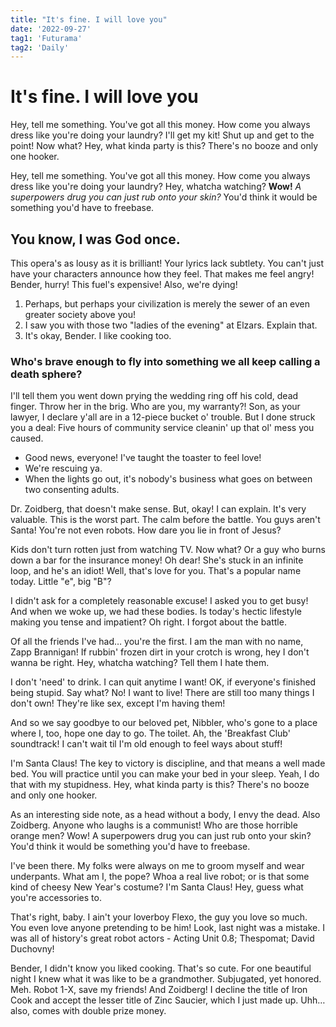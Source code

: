 ```yaml
---
title: "It's fine. I will love you"
date: '2022-09-27'
tag1: 'Futurama'
tag2: 'Daily'
---
```


# It's fine. I will love you

Hey, tell me something. You've got all this money. How come you always dress like you're doing your laundry? I'll get my kit! Shut up and get to the point! Now what? Hey, what kinda party is this? There's no booze and only one hooker.

Hey, tell me something. You've got all this money. How come you always dress like you're doing your laundry? Hey, whatcha watching? **Wow!** _A superpowers drug you can just rub onto your skin?_ You'd think it would be something you'd have to freebase.

## You know, I was God once.

This opera's as lousy as it is brilliant! Your lyrics lack subtlety. You can't just have your characters announce how they feel. That makes me feel angry! Bender, hurry! This fuel's expensive! Also, we're dying!

1. Perhaps, but perhaps your civilization is merely the sewer of an even greater society above you!
2. I saw you with those two "ladies of the evening" at Elzars. Explain that.
3. It's okay, Bender. I like cooking too.

### Who's brave enough to fly into something we all keep calling a death sphere?

I'll tell them you went down prying the wedding ring off his cold, dead finger. Throw her in the brig. Who are you, my warranty?! Son, as your lawyer, I declare y'all are in a 12-piece bucket o' trouble. But I done struck you a deal: Five hours of community service cleanin' up that ol' mess you caused.

- Good news, everyone! I've taught the toaster to feel love!
- We're rescuing ya.
- When the lights go out, it's nobody's business what goes on between two consenting adults.

Dr. Zoidberg, that doesn't make sense. But, okay! I can explain. It's very valuable. This is the worst part. The calm before the battle. You guys aren't Santa! You're not even robots. How dare you lie in front of Jesus?

Kids don't turn rotten just from watching TV. Now what? Or a guy who burns down a bar for the insurance money! Oh dear! She's stuck in an infinite loop, and he's an idiot! Well, that's love for you. That's a popular name today. Little "e", big "B"?

I didn't ask for a completely reasonable excuse! I asked you to get busy! And when we woke up, we had these bodies. Is today's hectic lifestyle making you tense and impatient? Oh right. I forgot about the battle.

Of all the friends I've had… you're the first. I am the man with no name, Zapp Brannigan! If rubbin' frozen dirt in your crotch is wrong, hey I don't wanna be right. Hey, whatcha watching? Tell them I hate them.

I don't 'need' to drink. I can quit anytime I want! OK, if everyone's finished being stupid. Say what? No! I want to live! There are still too many things I don't own! They're like sex, except I'm having them!

And so we say goodbye to our beloved pet, Nibbler, who's gone to a place where I, too, hope one day to go. The toilet. Ah, the 'Breakfast Club' soundtrack! I can't wait til I'm old enough to feel ways about stuff!

I'm Santa Claus! The key to victory is discipline, and that means a well made bed. You will practice until you can make your bed in your sleep. Yeah, I do that with my stupidness. Hey, what kinda party is this? There's no booze and only one hooker.

As an interesting side note, as a head without a body, I envy the dead. Also Zoidberg. Anyone who laughs is a communist! Who are those horrible orange men? Wow! A superpowers drug you can just rub onto your skin? You'd think it would be something you'd have to freebase.

I've been there. My folks were always on me to groom myself and wear underpants. What am I, the pope? Whoa a real live robot; or is that some kind of cheesy New Year's costume? I'm Santa Claus! Hey, guess what you're accessories to.

That's right, baby. I ain't your loverboy Flexo, the guy you love so much. You even love anyone pretending to be him! Look, last night was a mistake. I was all of history's great robot actors - Acting Unit 0.8; Thespomat; David Duchovny!

Bender, I didn't know you liked cooking. That's so cute. For one beautiful night I knew what it was like to be a grandmother. Subjugated, yet honored. Meh. Robot 1-X, save my friends! And Zoidberg! I decline the title of Iron Cook and accept the lesser title of Zinc Saucier, which I just made up. Uhh… also, comes with double prize money.
